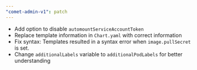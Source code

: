 ```yaml
---
"comet-admin-v1": patch
---
```


- Add option to disable `automountServiceAccountToken`
- Replace template information in `Chart.yaml` with correct information
- Fix syntax: Templates resulted in a syntax error when `image.pullSecret` is set.
- Change `additionalLabels` variable to `additionalPodLabels` for better understanding
